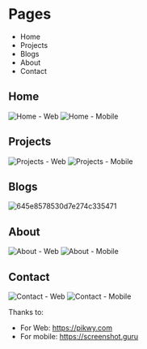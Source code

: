# Pages
- Home
- Projects
- Blogs
- About
- Contact

## Home
![Home - Web](https://github.com/srini047/portfolio/assets/81156510/19f09c07-f174-4017-86ce-e8ca0c508ed9)
![Home - Mobile](https://github.com/srini047/portfolio/assets/81156510/60e65397-21aa-4858-89cc-378f00bc8ac6)

## Projects
![Projects - Web](https://github.com/srini047/portfolio/assets/81156510/2089624b-ae7f-4c31-ad45-3303c0816499)
![Projects - Mobile](https://github.com/srini047/portfolio/assets/81156510/7f1705a9-fc24-4871-afe7-d7e0339002bc)

## Blogs
![645e8578530d7e274c335471](https://github.com/srini047/portfolio/assets/81156510/4db31279-0ea6-457f-ac37-71aca9da4fe5)

## About
![About - Web](https://github.com/srini047/portfolio/assets/81156510/5dbaf10c-df3b-4d4f-94e9-7d6d27f07a09)
![About - Mobile](https://github.com/srini047/portfolio/assets/81156510/88c58a57-a779-4de5-b3ba-678c4992626a)

## Contact
![Contact - Web](https://github.com/srini047/portfolio/assets/81156510/1dc99790-366b-4243-8ae3-d6430f1876d6)
![Contact - Mobile](https://github.com/srini047/portfolio/assets/81156510/a06d9897-cea8-4ae5-8f57-b96b3d8faf91)

Thanks to:
- For Web: https://pikwy.com
- For mobile: https://screenshot.guru
